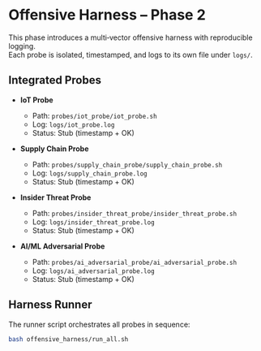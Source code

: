 # Offensive Harness – Phase 2

This phase introduces a multi‑vector offensive harness with reproducible logging.  
Each probe is isolated, timestamped, and logs to its own file under `logs/`.

## Integrated Probes

- **IoT Probe**  
  - Path: `probes/iot_probe/iot_probe.sh`  
  - Log: `logs/iot_probe.log`  
  - Status: Stub (timestamp + OK)

- **Supply Chain Probe**  
  - Path: `probes/supply_chain_probe/supply_chain_probe.sh`  
  - Log: `logs/supply_chain_probe.log`  
  - Status: Stub (timestamp + OK)

- **Insider Threat Probe**  
  - Path: `probes/insider_threat_probe/insider_threat_probe.sh`  
  - Log: `logs/insider_threat_probe.log`  
  - Status: Stub (timestamp + OK)

- **AI/ML Adversarial Probe**  
  - Path: `probes/ai_adversarial_probe/ai_adversarial_probe.sh`  
  - Log: `logs/ai_adversarial_probe.log`  
  - Status: Stub (timestamp + OK)

## Harness Runner

The runner script orchestrates all probes in sequence:

```bash
bash offensive_harness/run_all.sh
